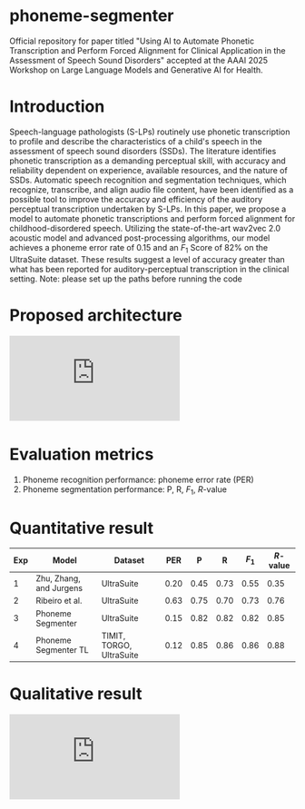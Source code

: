 # phoneme-segmenter
Official repository for paper titled "Using AI to Automate Phonetic Transcription and Perform Forced Alignment for Clinical Application in the Assessment of Speech Sound Disorders" accepted at the AAAI 2025 Workshop on Large Language Models and Generative AI for Health.

# Introduction
Speech-language pathologists (S-LPs) routinely use phonetic transcription to profile and describe the characteristics of a child's speech in the assessment of speech sound disorders (SSDs). The literature identifies phonetic transcription as a demanding perceptual skill, with accuracy and reliability dependent on experience, available resources, and the nature of SSDs. Automatic speech recognition and segmentation techniques, which recognize, transcribe, and align audio file content, have been identified as a possible tool to improve the accuracy and efficiency of the auditory perceptual transcription undertaken by S-LPs. In this paper, we propose a model to automate phonetic transcriptions and perform forced alignment for childhood-disordered speech. Utilizing the state-of-the-art wav2vec 2.0 acoustic model and advanced post-processing algorithms, our model achieves a phoneme error rate of 0.15 and an $F_1$ Score of 82\% on the UltraSuite dataset. These results suggest a level of accuracy greater than what has been reported for auditory-perceptual transcription in the clinical setting.
Note: please set up the paths before running the code

# Proposed architecture
![Phoneme segmenter architecture](https://github.com/YingLi001/phoneme-segmenter/blob/main/figures/fig_phoneme_segmenter_architecture.pdf)

# Evaluation metrics
1. Phoneme recognition performance: phoneme error rate (PER)
2. Phoneme segmentation performance: P, R, $F_1$, $R$-value
 

# Quantitative result
| Exp | Model                                    | Dataset                          | PER  | P    | R    | $F_1$ | $R$-value |
|-----|------------------------------------------|----------------------------------|------|------|------|-------|-----------|
| 1   | Zhu, Zhang, and Jurgens                  | UltraSuite                       | 0.20 | 0.45 | 0.73 | 0.55  | 0.35      |
| 2   | Ribeiro et al.                           | UltraSuite                       | 0.63 | 0.75 | 0.70 | 0.73  | 0.76      |
| 3   | Phoneme Segmenter                        | UltraSuite                       | 0.15 | 0.82 | 0.82 | 0.82  | 0.85      |
| 4   | Phoneme Segmenter TL                     | TIMIT, TORGO, UltraSuite         | 0.12 | 0.85 | 0.86 | 0.86  | 0.88      |

# Qualitative result
![Qualitative Results](https://github.com/YingLi001/phoneme-segmenter/blob/main/figures/fig_01M_BL1_003A_ORANGE_no_TL_TL_comparison.pdf)
